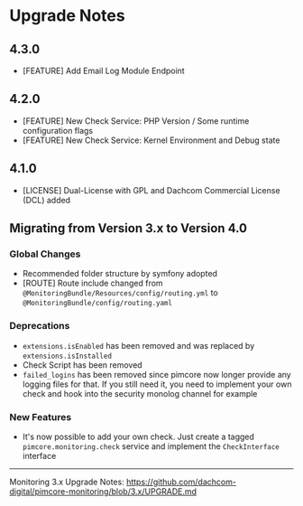 # Upgrade Notes

## 4.3.0
- [FEATURE] Add Email Log Module Endpoint

## 4.2.0
- [FEATURE] New Check Service: PHP Version / Some runtime configuration flags
- [FEATURE] New Check Service: Kernel Environment and Debug state

## 4.1.0
- [LICENSE] Dual-License with GPL and Dachcom Commercial License (DCL) added

## Migrating from Version 3.x to Version 4.0

### Global Changes
- Recommended folder structure by symfony adopted
- [ROUTE] Route include changed from `@MonitoringBundle/Resources/config/routing.yml` to `@MonitoringBundle/config/routing.yaml`

### Deprecations
- `extensions.isEnabled` has been removed and was replaced by `extensions.isInstalled`
- Check Script has been removed
- `failed_logins` has been removed since pimcore now longer provide any logging files for that. If you still need it, you need to implement your own check and hook into the security monolog channel for example

### New Features
- It's now possible to add your own check. Just create a tagged `pimcore.monitoring.check` service and implement the `CheckInterface` interface

***

Monitoring 3.x Upgrade Notes: https://github.com/dachcom-digital/pimcore-monitoring/blob/3.x/UPGRADE.md
